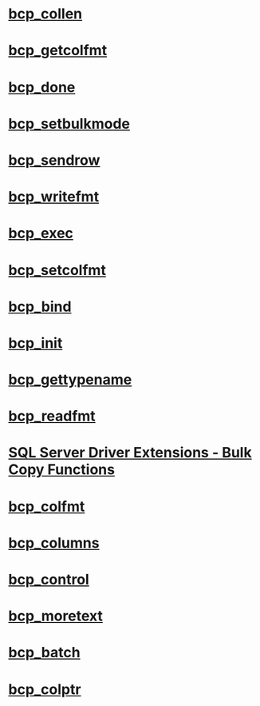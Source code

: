 # [bcp_collen](bcp-collen.md)
# [bcp_getcolfmt](bcp-getcolfmt.md)
# [bcp_done](bcp-done.md)
# [bcp_setbulkmode](bcp-setbulkmode.md)
# [bcp_sendrow](bcp-sendrow.md)
# [bcp_writefmt](bcp-writefmt.md)
# [bcp_exec](bcp-exec.md)
# [bcp_setcolfmt](bcp-setcolfmt.md)
# [bcp_bind](bcp-bind.md)
# [bcp_init](bcp-init.md)
# [bcp_gettypename](bcp-gettypename.md)
# [bcp_readfmt](bcp-readfmt.md)
# [SQL Server Driver Extensions - Bulk Copy Functions](sql-server-driver-extensions-bulk-copy-functions.md)
# [bcp_colfmt](bcp-colfmt.md)
# [bcp_columns](bcp-columns.md)
# [bcp_control](bcp-control.md)
# [bcp_moretext](bcp-moretext.md)
# [bcp_batch](bcp-batch.md)
# [bcp_colptr](bcp-colptr.md)
